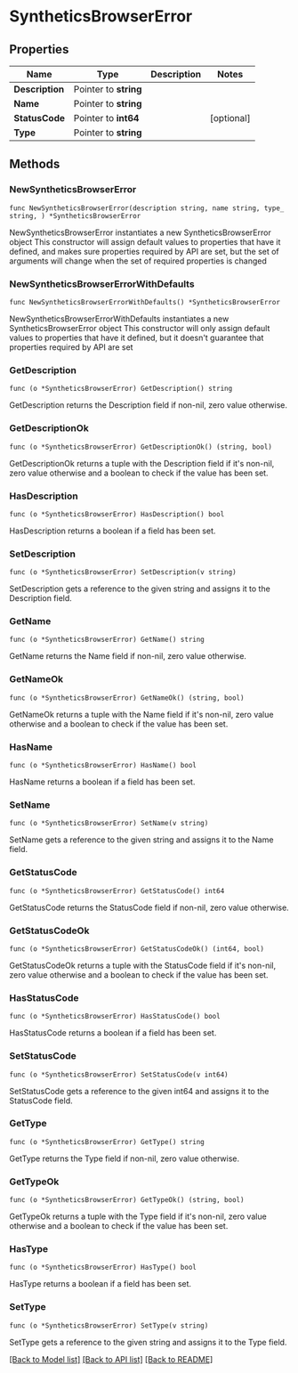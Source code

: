 # SyntheticsBrowserError

## Properties

Name | Type | Description | Notes
------------ | ------------- | ------------- | -------------
**Description** | Pointer to **string** |  | 
**Name** | Pointer to **string** |  | 
**StatusCode** | Pointer to **int64** |  | [optional] 
**Type** | Pointer to **string** |  | 

## Methods

### NewSyntheticsBrowserError

`func NewSyntheticsBrowserError(description string, name string, type_ string, ) *SyntheticsBrowserError`

NewSyntheticsBrowserError instantiates a new SyntheticsBrowserError object
This constructor will assign default values to properties that have it defined,
and makes sure properties required by API are set, but the set of arguments
will change when the set of required properties is changed

### NewSyntheticsBrowserErrorWithDefaults

`func NewSyntheticsBrowserErrorWithDefaults() *SyntheticsBrowserError`

NewSyntheticsBrowserErrorWithDefaults instantiates a new SyntheticsBrowserError object
This constructor will only assign default values to properties that have it defined,
but it doesn't guarantee that properties required by API are set

### GetDescription

`func (o *SyntheticsBrowserError) GetDescription() string`

GetDescription returns the Description field if non-nil, zero value otherwise.

### GetDescriptionOk

`func (o *SyntheticsBrowserError) GetDescriptionOk() (string, bool)`

GetDescriptionOk returns a tuple with the Description field if it's non-nil, zero value otherwise
and a boolean to check if the value has been set.

### HasDescription

`func (o *SyntheticsBrowserError) HasDescription() bool`

HasDescription returns a boolean if a field has been set.

### SetDescription

`func (o *SyntheticsBrowserError) SetDescription(v string)`

SetDescription gets a reference to the given string and assigns it to the Description field.

### GetName

`func (o *SyntheticsBrowserError) GetName() string`

GetName returns the Name field if non-nil, zero value otherwise.

### GetNameOk

`func (o *SyntheticsBrowserError) GetNameOk() (string, bool)`

GetNameOk returns a tuple with the Name field if it's non-nil, zero value otherwise
and a boolean to check if the value has been set.

### HasName

`func (o *SyntheticsBrowserError) HasName() bool`

HasName returns a boolean if a field has been set.

### SetName

`func (o *SyntheticsBrowserError) SetName(v string)`

SetName gets a reference to the given string and assigns it to the Name field.

### GetStatusCode

`func (o *SyntheticsBrowserError) GetStatusCode() int64`

GetStatusCode returns the StatusCode field if non-nil, zero value otherwise.

### GetStatusCodeOk

`func (o *SyntheticsBrowserError) GetStatusCodeOk() (int64, bool)`

GetStatusCodeOk returns a tuple with the StatusCode field if it's non-nil, zero value otherwise
and a boolean to check if the value has been set.

### HasStatusCode

`func (o *SyntheticsBrowserError) HasStatusCode() bool`

HasStatusCode returns a boolean if a field has been set.

### SetStatusCode

`func (o *SyntheticsBrowserError) SetStatusCode(v int64)`

SetStatusCode gets a reference to the given int64 and assigns it to the StatusCode field.

### GetType

`func (o *SyntheticsBrowserError) GetType() string`

GetType returns the Type field if non-nil, zero value otherwise.

### GetTypeOk

`func (o *SyntheticsBrowserError) GetTypeOk() (string, bool)`

GetTypeOk returns a tuple with the Type field if it's non-nil, zero value otherwise
and a boolean to check if the value has been set.

### HasType

`func (o *SyntheticsBrowserError) HasType() bool`

HasType returns a boolean if a field has been set.

### SetType

`func (o *SyntheticsBrowserError) SetType(v string)`

SetType gets a reference to the given string and assigns it to the Type field.


[[Back to Model list]](../README.md#documentation-for-models) [[Back to API list]](../README.md#documentation-for-api-endpoints) [[Back to README]](../README.md)


